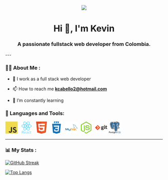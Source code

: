 <div id="header" align="center">
    <img src="https://media.giphy.com/media/wwg1suUiTbCY8H8vIA/giphy-downsized-large.gif" width="200" />
    <h1 align="center">Hi 👋, I'm Kevin</h1>
    <h3 align="center">A passionate fullstack web developer from Colombia.</h3>
</div>
---

### 👨‍💻 About Me :

- 📝 I work as a full stack web developer

- 📫 How to reach me **kcabello2@hotmail.com**

- 🌱 I’m constantly learning


<div align="left">
    <h3>🔨 Languages and Tools:</h3>
    <div>
        <img src="https://github.com/devicons/devicon/blob/master/icons/javascript/javascript-original.svg" title="JavaScript" alt="JavaScript" width="40" height="40"/>&nbsp;
        <img src="https://github.com/devicons/devicon/blob/master/icons/react/react-original-wordmark.svg" title="React" alt="React" width="40" height="40"/>&nbsp;
        <img src="https://github.com/devicons/devicon/blob/master/icons/html5/html5-original.svg" title="HTML5" alt="HTML" width="40" height="40"/>&nbsp;
        <img src="https://github.com/devicons/devicon/blob/master/icons/css3/css3-plain-wordmark.svg"  title="CSS3" alt="CSS" width="40" height="40"/>&nbsp;
        <img src="https://github.com/devicons/devicon/blob/master/icons/mysql/mysql-original-wordmark.svg" title="MySQL"  alt="MySQL" width="40" height="40"/>&nbsp;
        <img src="https://github.com/devicons/devicon/blob/master/icons/nodejs/nodejs-plain.svg" title="MySQL"  alt="MySQL" width="40" height="40"/>&nbsp;
        <img src="https://github.com/devicons/devicon/blob/master/icons/git/git-original-wordmark.svg" title="Git" **alt="Git" width="40" height="40"/>
        <img src="https://github.com/devicons/devicon/blob/master/icons/postgresql/postgresql-original-wordmark.svg" title="Git" **alt="Git" width="40" height="40"/>
      </div>
</div>

---

### 📊 My Stats :

[![GitHub Streak](https://github-readme-streak-stats.herokuapp.com?user=Keskax&theme=tokyonight-duo)](https://git.io/streak-stats)


[![Top Langs](https://github-readme-stats.vercel.app/api/top-langs/?username=Keskax&theme=tokyonight)](https://github.com/anuraghazra/github-readme-stats)




